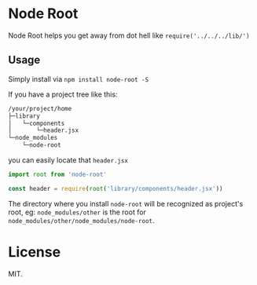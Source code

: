 # Node Root

Node Root helps you get away from dot hell like `require('../../../lib/')`

## Usage

Simply install via `npm install node-root -S`

If you have a project tree like this:

```bash
/your/project/home
├─library
│   └─components
│       └─header.jsx
└─node_modules
    └─node-root
```

you can easily locate that `header.jsx`

```javascript
import root from 'node-root'

const header = require(root('library/components/header.jsx'))
```

The directory where you install `node-root` will be recognized as project's root, eg: `node_modules/other` is the root for `node_modules/other/node_modules/node-root`.

# License

MIT.
